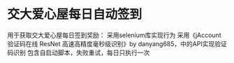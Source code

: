 # 交大爱心屋每日自动签到

用于获取交大爱心屋每日签到奖励：
采用selenium库实现行为
采用《jAccount 验证码在线 ResNet 高速高精度毫秒级识别》by danyang685，中的API实现验证码识别
包含自启动脚本，失败重试，每日只执行一次

